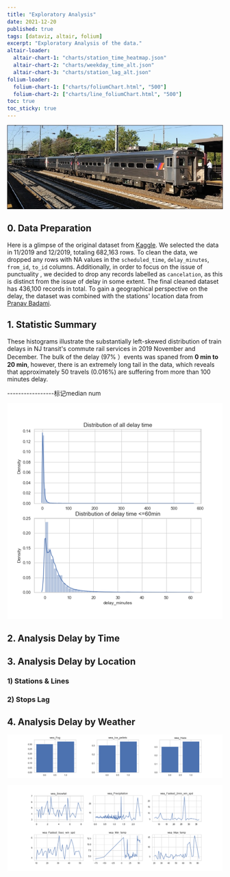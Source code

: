 ```yaml
---
title: "Exploratory Analysis"
date: 2021-12-20
published: true
tags: [dataviz, altair, folium]
excerpt: "Exploratory Analysis of the data."
altair-loader:
  altair-chart-1: "charts/station_time_heatmap.json"
  altair-chart-2: "charts/weekday_time_alt.json"
  altair-chart-3: "charts/station_lag_alt.json"
folium-loader:
  folium-chart-1: ["charts/foliumChart.html", "500"]
  folium-chart-2: ["charts/line_foliumChart.html", "500"]
toc: true
toc_sticky: true
---
```

![NJ_Transit_Amtrak](https://raw.githubusercontent.com/penelope0318/Amtrak_Train_Delay/master/assets/images/us_njtransit_nec.jpeg)

## 0. Data Preparation
Here is a glimpse of the original dataset from <a href="https://www.kaggle.com/pranavbadami/nj-transit-amtrak-nec-performance?select=2018_11.csv">Kaggle</a>. We selected the data in 11/2019 and 12/2019, totaling 682,163 rows. To clean the data, we dropped any rows with NA values in the `scheduled_time`, `delay_minutes`, `from_id`, `to_id` columns. Additionally, in order to focus on the issue of punctuality , we decided to drop any records labelled as `cancelation`, as this is distinct from the issue of delay in some extent. The final cleaned dataset has 436,100 records in total. To gain a geographical perspective on the delay, the dataset was combined with the stations' location data from <a href="https://github.com/pranavbadami/njtransit">Pranav Badami</a>. 



## 1. Statistic Summary 

These histograms illustrate the substantially left-skewed distribution of train delays in NJ transit's commute rail services in 2019 November and December. The bulk of the delay (97% ）events was spaned from **0 min to 20 min**, however, there is an extremely long tail in the data, which reveals that approximately 50 travels (0.016%) are suffering from more than 100 minutes delay.

-----------------标记median num

![delay_distribution](https://raw.githubusercontent.com/penelope0318/Amtrak_Train_Delay/master/assets/images/delay_distribution.png)

## 2. Analysis Delay by Time 

<div id="altair-chart-1"></div>
<div id="altair-chart-2"></div>


## 3. Analysis Delay by Location 

### 1) Stations & Lines 
<div id="folium-chart-2"></div>

<div id="folium-chart-1"></div>

<div id="altair-chart-3"></div>

### 2) Stops Lag 



## 4. Analysis Delay by Weather
![weather_bar](https://raw.githubusercontent.com/penelope0318/Amtrak_Train_Delay/master/assets/images/weather_bar.png)

![weather_line](https://raw.githubusercontent.com/penelope0318/Amtrak_Train_Delay/master/assets/images/weather_line.png)


